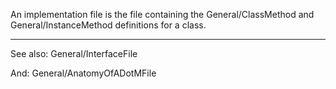 

An implementation file is the file containing the General/ClassMethod and General/InstanceMethod definitions for a class.

----
See also: General/InterfaceFile

And: General/AnatomyOfADotMFile